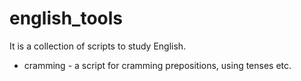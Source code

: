 # english_tools
It is a collection of scripts to study English.

* cramming - a script for cramming prepositions, using tenses etc.